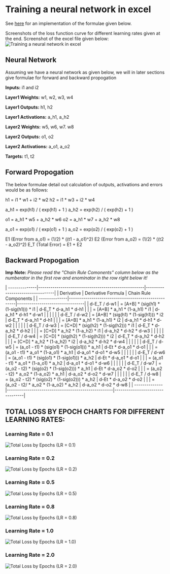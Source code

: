 

# Training a neural network in excel

See [here](https://docs.google.com/spreadsheets/d/1TFFpHnyvWdSU_Ql9Et7SKmbfh2FQzmf4aM_nZvxrEHc/edit?usp=sharing) for an implementation of the formulae given below.

Screenshots of the loss function curve for different learning rates given at the end.
Screenshot of the excel file given below:
![Training a neural network in excel](https://github.com/sairamsubramaniam/tsai_nlp/blob/master/end_course_v2/2_backprop/images/training_nn_in_excel.png)


## Neural Network
Assuming we have a neural network as given below, we will in later sections give formulae for forward and backward propogation

**Inputs:** i1 and i2

**Layer1 Weights:** w1, w2, w3, w4

**Layer1 Outputs:** h1, h2

**Layer1 Activations:** a\_h1, a\_h2

**Layer2 Weights:** w5, w6, w7. w8

**Layer2 Outputs:** o1, o2

**Layer2 Activations:** a\_o1, a\_o2

**Targets:** t1, t2



## Forward Propogation

The below formulae detail out calculation of outputs, activations and errors would be as follows:

h1 = i1 * w1  +  i2 * w2
h2 = i1 * w3  +  i2 * w4

a\_h1 = exp(h1)  /  ( exp(h1) + 1 )
a\_h2 = exp(h2)  /  ( exp(h2) + 1 )

o1 = a\_h1 \* w5  +  a\_h2 \* w6
o2 = a\_h1 \* w7  +  a\_h2 \* w8

a\_o1 = exp(o1)  /  ( exp(o1) + 1 )
a\_o2 = exp(o2)  /  ( exp(o2) + 1 )


E1 (Error from a\_o1)  =  (1/2) \* ((t1 - a\_o1)^2)
E2 (Error from a\_o2)  =  (1/2) \* ((t2 - a\_o2)^2)
E\_T (Total Error)      =  E1 + E2



## Backward Propogation

**Imp Note:** _Please read the "Chain Rule Comonents" column below as the numberator in the first row and enominator in the row right below it!_

| --------------|----------------------------------------------------|---------------------------------|
| Derivative    | Derivative Formula                                 | Chain Rule Components           |
| --------------|----------------------------------------------------|---------------------------------|
| d-E\_T / d-w1 | = [A+B] * (sig(h1) * (1-sig(h1))) * i1             | d-E\_T   \*  d-a\_h1  \*  d-h1  |
|               | = [A+B] * a\_h1 * (1-a\_h1) * i1                   | d-a\_h1  \*  d-h1     \*  d-w1  |
|               |                                                    |                                 |
| d-E\_T / d-w2 | = [A+B] * (sig(h1) * (1-sig(h1))) * i2             | d-E\_T   \*  d-a\_h1  \*  d-h1  |
|               | = [A+B] * a\_h1 * (1-a\_h1) * i2                   | d-a\_h1  \*  d-h1     \*  d-w2  |
|               |                                                    |                                 |
| d-E\_T / d-w3 | = [C+D] * (sig(h2) * (1-sig(h2))) * i1             | d-E\_T   \*  d-a\_h2  \*  d-h2  |
|               | = [C+D] * a\_h2 * (1-a\_h2) * i1                   | d-a\_h2  \*  d-h2     \*  d-w3  |
|               |                                                    |                                 |
| d-E\_T / d-w4 | = [C+D] * (sig(h2) * (1-sig(h2))) * i2             | d-E\_T   \*  d-a\_h2  \*  d-h2  |
|               | = [C+D] * a\_h2 * (1-a\_h2) * i2                   | d-a\_h2  \*  d-h2     \*  d-w4  |
|               |                                                    |                                 |
| d-E\_T / d-w5 | = (a\_o1 - t1) * (sig(o1) * (1-sig(o1))) * a\_h1   | d-Et     \*  d-a\_o1  \*  d-o1  |
|               | = (a\_o1 - t1) * a\_o1 * (1-a\_o1) * a\_h1         | d-a\_o1  \*  d-o1     \*  d-w5  |
|               |                                                    |                                 |
| d-E\_T / d-w6 | = (a\_o1 - t1) * (sig(o1) * (1-sig(o1))) * a\_h2   | d-Et     \*  d-a\_o1  \*  d-o1  |
|               | = (a\_o1 - t1) * a\_o1 * (1-a\_o1) * a\_h2         | d-a\_o1  \*  d-o1     \*  d-w6  |
|               |                                                    |                                 |
| d-E\_T / d-w7 | = (a\_o2 - t2) * (sig(o2) * (1-sig(o2))) * a\_h1   | d-Et     \*  d-a\_o2  \*  d-o2  |
|               | = (a\_o2 - t2) * a\_o2 * (1-a\_o2) * a\_h1         | d-a\_o2  \*  d-o2     \*  d-w7  |
|               |                                                    |                                 |
| d-E\_T / d-w8 | = (a\_o2 - t2) * (sig(o2) * (1-sig(o2))) * a\_h2   | d-Et     \*  d-a\_o2  \*  d-o2  |
|               | = (a\_o2 - t2/ * a\_o2 * (1-a\_o2) * a\_h2         | d-a\_o2  \*  d-o2     \*  d-w8  |
| --------------|----------------------------------------------------|---------------------------------|


## TOTAL LOSS BY EPOCH CHARTS FOR DIFFERENT LEARNING RATES:

### Learning Rate = 0.1
![Total Loss by Epochs (LR = 0.1)](https://github.com/sairamsubramaniam/tsai_nlp/blob/master/end_course_v2/2_backprop/images/Total%20Loss%20by%20Epochs%20%28LR%20%3D%200.1%29.png)

### Learning Rate = 0.2
![Total Loss by Epochs (LR = 0.2)](https://github.com/sairamsubramaniam/tsai_nlp/blob/master/end_course_v2/2_backprop/images/Total%20Loss%20by%20Epochs%20%28LR%20%3D%200.2%29.png)

### Learning Rate = 0.5
![Total Loss by Epochs (LR = 0.5)](https://github.com/sairamsubramaniam/tsai_nlp/blob/master/end_course_v2/2_backprop/images/Total%20Loss%20by%20Epochs%20%28LR%20%3D%200.5%29.png)

### Learning Rate = 0.8
![Total Loss by Epochs (LR = 0.8)](https://github.com/sairamsubramaniam/tsai_nlp/blob/master/end_course_v2/2_backprop/images/Total%20Loss%20by%20Epochs%20%28LR%20%3D%200.8%29.png)

### Learning Rate = 1.0
![Total Loss by Epochs (LR = 1.0)](https://github.com/sairamsubramaniam/tsai_nlp/blob/master/end_course_v2/2_backprop/images/Total%20Loss%20by%20Epochs%20%28LR%20%3D%201.0%29.png)

### Learning Rate = 2.0
![Total Loss by Epochs (LR = 2.0)](https://github.com/sairamsubramaniam/tsai_nlp/blob/master/end_course_v2/2_backprop/images/Total%20Loss%20by%20Epochs%20%28LR%20%3D%202.0%29.png)


